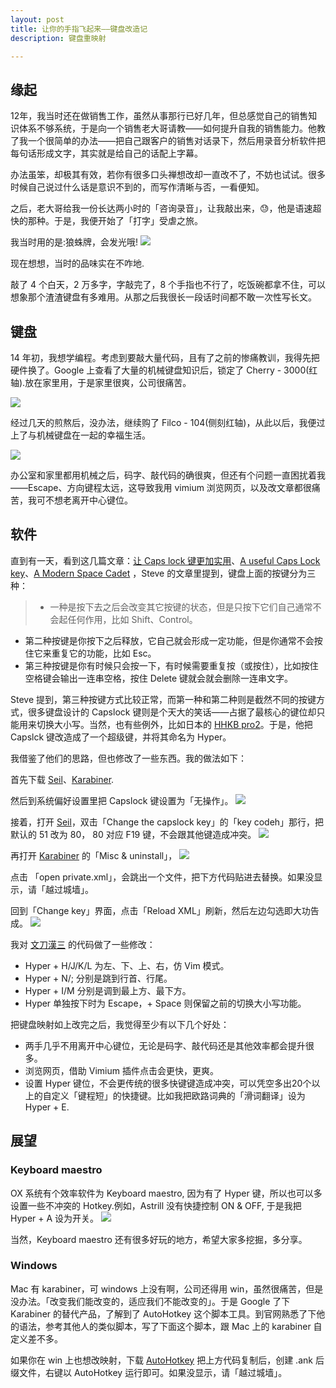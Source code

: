 ```yaml
---
layout: post
title: 让你的手指飞起来——键盘改造记
description: 键盘重映射

---
```


## 缘起

12年，我当时还在做销售工作，虽然从事那行已好几年，但总感觉自己的销售知识体系不够系统，于是向一个销售老大哥请教——如何提升自我的销售能力。他教了我一个很简单的办法——把自己跟客户的销售对话录下，然后用录音分析软件把每句话形成文字，其实就是给自己的话配上字幕。

办法虽笨，却极其有效，若你有很多口头禅想改却一直改不了，不妨也试试。很多时候自己说过什么话是意识不到的，而写作清晰与否，一看便知。

之后，老大哥给我一份长达两小时的「咨询录音」，让我敲出来，😓，他是语速超快的那种。于是，我便开始了「打字」受虐之旅。

我当时用的是:狼蛛牌，会发光哦!
![](http://7xjuve.com1.z0.glb.clouddn.com/160101-lanzhu.png?imageView2/2/w/600)

现在想想，当时的品味实在不咋地.

敲了 4 个白天，2 万多字，字敲完了，8 个手指也不行了，吃饭碗都拿不住，可以想象那个渣渣键盘有多难用。从那之后我很长一段话时间都不敢一次性写长文。

## 键盘

14 年初，我想学编程。考虑到要敲大量代码，且有了之前的惨痛教训，我得先把硬件换了。Google 上查看了大量的机械键盘知识后，锁定了 Cherry - 3000(红轴).放在家里用，于是家里很爽，公司很痛苦。

![](http://7xjuve.com1.z0.glb.clouddn.com/160101-cherry.png?imageView2/2/w/600)

经过几天的煎熬后，没办法，继续购了 Filco - 104(侧刻红轴)，从此以后，我便过上了与机械键盘在一起的幸福生活。

![](http://7xjuve.com1.z0.glb.clouddn.com/160101-filco104.png?imageView2/2/w/600)

办公室和家里都用机械之后，码字、敲代码的确很爽，但还有个问题一直困扰着我——Escape、方向键程太远，这导致我用 vimium 浏览网页，以及改文章都很痛苦，我可不想老离开中心键位。

## 软件
直到有一天，看到这几篇文章：[让 Caps lock 键更加实用](http://eamesliu.com/post/101419356939/caps-lock-key-to-hyper)、[A useful Caps Lock key](http://brettterpstra.com/2012/12/08/a-useful-caps-lock-key/)、[A Modern Space Cadet](http://stevelosh.com/blog/2012/10/a-modern-space-cadet/#modern-software) ，Steve 的文章里提到，键盘上面的按键分为三种：

> - 一种是按下去之后会改变其它按键的状态，但是只按下它们自己通常不会起任何作用，比如 Shift、Control。
- 第二种按键是你按下之后释放，它自己就会形成一定功能，但是你通常不会按住它来重复它的功能，比如 Esc。
- 第三种按键是你有时候只会按一下，有时候需要重复按（或按住），比如按住空格键会输出一连串空格，按住 Delete 键就会就会删除一连串文字。

Steve 提到，第三种按键方式比较正常，而第一种和第二种则是截然不同的按键方式，很多键盘设计的 Capslock 键则是个天大的笑话——占据了最核心的键位却只能用来切换大小写。当然，也有些例外，比如日本的 [HHKB pro2](https://www.zhihu.com/question/26598476)。于是，他把 Capslck 键改造成了一个超级键，并将其命名为 Hyper。

我借鉴了他们的思路，但也修改了一些东西。我的做法如下：

首先下载 [Seil](https://pqrs.org/osx/karabiner/seil.html.en)、[Karabiner](https://pqrs.org/osx/karabiner/index.html.en).

然后到系统偏好设置里把 Capslock 键设置为「无操作」。
![](http://7xjuve.com1.z0.glb.clouddn.com/160101-no_action.png?imageView2/2/w/720)

接着，打开 [Seil](https://pqrs.org/osx/karabiner/seil.html.en)，双击「Change the capslock key」的「key codeh」那行，把默认的 51 改为 80， 80 对应 F19 键，不会跟其他键造成冲突。
![](http://7xjuve.com1.z0.glb.clouddn.com/160101-seil.png?imageView2/2/w/720)

再打开 [Karabiner](https://pqrs.org/osx/karabiner/index.html.en) 的「Misc & uninstall」，
![](http://7xjuve.com1.z0.glb.clouddn.com/160101-karabiner01.png?imageView2/2/w/720)

点击 「open private.xml」，会跳出一个文件，把下方代码贴进去替换。如果没显示，请「越过城墙」。
<script src="https://gist.github.com/scottming/a9a756a9ed35467b18a4.js"></script>

回到「Change key」界面，点击「Reload XML」刷新，然后左边勾选即大功告成。
![](http://7xjuve.com1.z0.glb.clouddn.com/160101-karabiner02.png?imageView2/2/w/720)

我对 [文刀漢三](http://eamesliu.com/post/101419356939/caps-lock-key-to-hyper) 的代码做了一些修改：

- Hyper + H/J/K/L 为左、下、上、右，仿 Vim 模式。
- Hyper + N/; 分别是跳到行首、行尾。
- Hyper + I/M 分别是调到最上方、最下方。
- Hyper 单独按下时为 Escape，+ Space 则保留之前的切换大小写功能。

把键盘映射如上改完之后，我觉得至少有以下几个好处：

- 两手几乎不用离开中心键位，无论是码字、敲代码还是其他效率都会提升很多。
- 浏览网页，借助 Vimium 插件点击会更快，更爽。
- 设置 Hyper 键位，不会更传统的很多快键键造成冲突，可以凭空多出20个以上的自定义「键程短」的快捷键。比如我把欧路词典的「滑词翻译」设为 Hyper + E.

## 展望

### Keyboard maestro

OX 系统有个效率软件为 Keyboard maestro, 因为有了 Hyper 键，所以也可以多设置一些不冲突的 Hotkey.例如，Astrill 没有快捷控制 ON & OFF, 于是我把 Hyper + A 设为开关。
![](http://7xjuve.com1.z0.glb.clouddn.com/160101-keyboard_maestro.png?imageView2/2/w/720)

当然，Keyboard maestro 还有很多好玩的地方，希望大家多挖掘，多分享。

### Windows

Mac 有 karabiner，可 windows 上没有啊，公司还得用 win，虽然很痛苦，但是没办法。「改变我们能改变的，适应我们不能改变的」。于是 Google 了下 Karabiner 的替代产品，了解到了 AutoHotkey 这个脚本工具。到官网熟悉了下他的语法，参考其他人的类似脚本，写了下面这个脚本，跟 Mac 上的 karabiner 自定义差不多。

<script src="https://gist.github.com/scottming/5405b12eb2c69a4e0e54.js"></script>
如果你在 win 上也想改映射，下载 [AutoHotkey](https://autohotkey.com/) 把上方代码复制后，创建 .ank 后缀文件，右键以 AutoHotkey 运行即可。如果没显示，请「越过城墙」。

